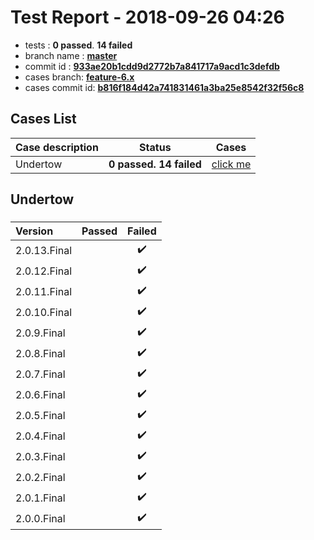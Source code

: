 # Test Report - 2018-09-26 04:26

- tests  : **0 passed**. **14 failed**
- branch name : **[master](https://github.com/apache/incubator-skywalking/tree/master)**
- commit id : **[933ae20b1cdd9d2772b7a841717a9acd1c3defdb](https://github.com/apache/incubator-skywalking/commit/933ae20b1cdd9d2772b7a841717a9acd1c3defdb)**
- cases branch: **[feature-6.x](https://github.com/SkywalkingTest/skywalking-autotest-scenarios/tree/feature-6.x)**
- cases commit id: **[b816f184d42a741831461a3ba25e8542f32f56c8](https://github.com/SkywalkingTest/skywalking-autotest-scenarios/commit/b816f184d42a741831461a3ba25e8542f32f56c8)**

## Cases List

| Case description | Status | Cases|
|:-----|:-----:|:-----:|
|Undertow| **0 passed. 14 failed**| [click me](#undertow) |

## Undertow

### 
|  Version     | Passed | Failed|
|:------------- |:-------:|:-----:|
| 2.0.13.Final  | |:heavy_check_mark:|
| 2.0.12.Final  | |:heavy_check_mark:|
| 2.0.11.Final  | |:heavy_check_mark:|
| 2.0.10.Final  | |:heavy_check_mark:|
| 2.0.9.Final  | |:heavy_check_mark:|
| 2.0.8.Final  | |:heavy_check_mark:|
| 2.0.7.Final  | |:heavy_check_mark:|
| 2.0.6.Final  | |:heavy_check_mark:|
| 2.0.5.Final  | |:heavy_check_mark:|
| 2.0.4.Final  | |:heavy_check_mark:|
| 2.0.3.Final  | |:heavy_check_mark:|
| 2.0.2.Final  | |:heavy_check_mark:|
| 2.0.1.Final  | |:heavy_check_mark:|
| 2.0.0.Final  | |:heavy_check_mark:|

